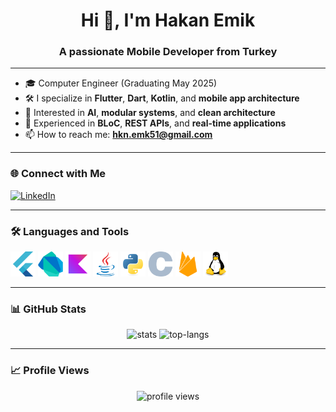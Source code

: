 <!-- Banner -->


<h1 align="center">Hi 👋, I'm Hakan Emik</h1>
<h3 align="center">A passionate Mobile Developer from Turkey</h3>

---

- 🎓 Computer Engineer  (Graduating May 2025)
- 🛠️ I specialize in **Flutter**, **Dart**, **Kotlin**, and **mobile app architecture**
- 🧠 Interested in **AI**, **modular systems**, and **clean architecture**
- 🔋 Experienced in **BLoC**, **REST APIs**, and **real-time applications**
- 📫 How to reach me: **hkn.emk51@gmail.com**


---

### 🌐 Connect with Me

<p align="left">
  <a href="https://www.linkedin.com/in/hakan-emik" target="_blank">
    <img src="https://cdn-icons-png.flaticon.com/512/174/174857.png" width="40" height="40" alt="LinkedIn"/>
  </a>
</p>

---

### 🛠 Languages and Tools

<p align="left">
  <img src="https://raw.githubusercontent.com/devicons/devicon/master/icons/flutter/flutter-original.svg" alt="flutter" width="40" height="40"/>
  <img src="https://raw.githubusercontent.com/devicons/devicon/master/icons/dart/dart-original.svg" alt="dart" width="40" height="40"/>
  <img src="https://raw.githubusercontent.com/devicons/devicon/master/icons/kotlin/kotlin-original.svg" alt="kotlin" width="40" height="40"/>
  <img src="https://raw.githubusercontent.com/devicons/devicon/master/icons/java/java-original.svg" alt="java" width="40" height="40"/>
  <img src="https://raw.githubusercontent.com/devicons/devicon/master/icons/python/python-original.svg" alt="python" width="40" height="40"/>
  <img src="https://raw.githubusercontent.com/devicons/devicon/master/icons/c/c-original.svg" alt="c" width="40" height="40"/>
  <img src="https://raw.githubusercontent.com/devicons/devicon/master/icons/firebase/firebase-plain.svg" alt="firebase" width="40" height="40"/>
  <img src="https://raw.githubusercontent.com/devicons/devicon/master/icons/linux/linux-original.svg" alt="linux" width="40" height="40"/>
</p>

---

### 📊 GitHub Stats

<p align="center">
  <img src="https://github-readme-stats.vercel.app/api?username=HakanEmikk&show_icons=true&theme=radical" alt="stats"/>
  <img src="https://github-readme-stats.vercel.app/api/top-langs/?username=HakanEmikk&layout=compact&theme=radical" alt="top-langs"/>
</p>

---

### 📈 Profile Views

<p align="center">
  <img src="https://komarev.com/ghpvc/?username=Hakanemikk&label=Profile%20views&color=0e75b6&style=flat" alt="profile views"/>
</p>

